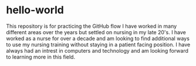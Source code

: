 # hello-world
This repository is for practicing the GitHub flow
I have worked in many different areas over the years but settled on nursing in my late 20's. I have worked as a nurse for over a decade and am looking to find additional ways to use my nursing training without staying in a patient facing position. I have always had an intrest in computers and technology and am looking forward to learning more in this field. 
